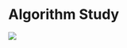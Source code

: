 # Algorithm Study

<img src="https://capsule-render.vercel.app/api?type=waving&color=auto&height=200&section=header&text=Algorithm%20Study&fontSize=90" />
<div align="center">

